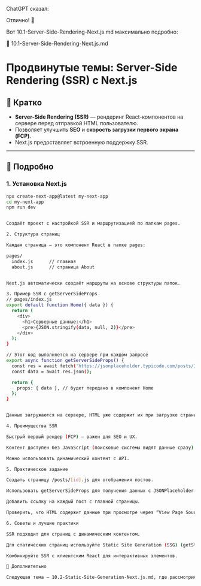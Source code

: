 ChatGPT сказал:

Отлично! 🚀

Вот 10.1-Server-Side-Rendering-Next.js.md максимально подробно:

📄 10.1-Server-Side-Rendering-Next.js.md
# Продвинутые темы: Server-Side Rendering (SSR) с Next.js

## 🔹 Кратко
- **Server-Side Rendering (SSR)** — рендеринг React-компонентов на сервере перед отправкой HTML пользователю.  
- Позволяет улучшить **SEO** и **скорость загрузки первого экрана (FCP)**.  
- Next.js предоставляет встроенную поддержку SSR.

---

## 🔹 Подробно

### 1. Установка Next.js
```bash
npx create-next-app@latest my-next-app
cd my-next-app
npm run dev


Создаёт проект с настройкой SSR и маршрутизацией по папкам pages.

2. Структура страниц

Каждая страница — это компонент React в папке pages:

pages/
  index.js      // главная
  about.js      // страница About


Next.js автоматически создаёт маршруты на основе структуры папок.

3. Пример SSR с getServerSideProps
// pages/index.js
export default function Home({ data }) {
  return (
    <div>
      <h1>Серверные данные:</h1>
      <pre>{JSON.stringify(data, null, 2)}</pre>
    </div>
  );
}

// Этот код выполняется на сервере при каждом запросе
export async function getServerSideProps() {
  const res = await fetch('https://jsonplaceholder.typicode.com/posts/1');
  const data = await res.json();

  return {
    props: { data }, // будет передано в компонент Home
  };
}


Данные загружаются на сервере, HTML уже содержит их при загрузке страницы.

4. Преимущества SSR

Быстрый первый рендер (FCP) — важен для SEO и UX.

Контент доступен без JavaScript (поисковые системы видят данные сразу).

Можно использовать динамический контент с API.

5. Практическое задание

Создать страницу /posts/[id].js для отображения постов.

Использовать getServerSideProps для получения данных с JSONPlaceholder.

Добавить ссылку на каждый пост с главной страницы.

Проверить, что HTML содержит данные при просмотре через “View Page Source”.

6. Советы и лучшие практики

SSR подходит для страниц с динамическим контентом.

Для статических страниц используйте Static Site Generation (SSG) (getStaticProps).

Комбинируйте SSR с клиентским React для интерактивных элементов.

🔹 Дополнительно

Следующая тема — 10.2-Static-Site-Generation-Next.js.md, где рассмотрим статическую генерацию.